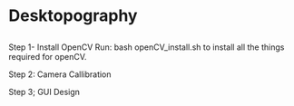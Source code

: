 # Desktopography
##

Step 1- Install OpenCV
    Run: bash openCV_install.sh  to install all the things required for openCV. 

Step 2: Camera Callibration

Step 3; GUI Design